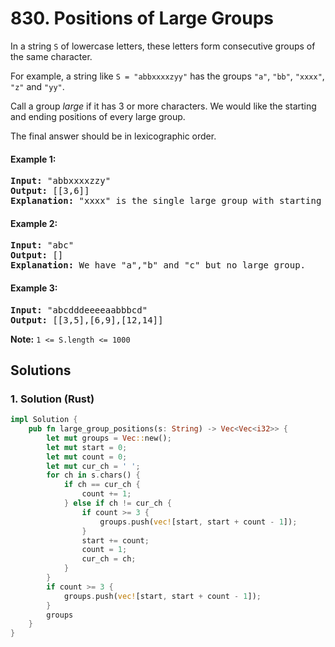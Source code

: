 # 830. Positions of Large Groups
In a string <code>S</code> of lowercase letters, these letters form consecutive groups of the same character.

For example, a string like <code>S = "abbxxxxzyy"</code> has the groups <code>"a"</code>, <code>"bb"</code>, <code>"xxxx"</code>, <code>"z"</code> and <code>"yy"</code>.

Call a group *large* if it has 3 or more characters.  We would like the starting and ending positions of every large group.

The final answer should be in lexicographic order.

#### Example 1:
<pre>
<strong>Input:</strong> "abbxxxxzzy"
<strong>Output:</strong> [[3,6]]
<strong>Explanation:</strong> "xxxx" is the single large group with starting  3 and ending positions 6.
</pre>

#### Example 2:
<pre>
<strong>Input:</strong> "abc"
<strong>Output:</strong> []
<strong>Explanation:</strong> We have "a","b" and "c" but no large group.
</pre>

#### Example 3:
<pre>
<strong>Input:</strong> "abcdddeeeeaabbbcd"
<strong>Output:</strong> [[3,5],[6,9],[12,14]]
</pre>

**Note:** <code>1 <= S.length <= 1000</code>

## Solutions

### 1. Solution (Rust)
```Rust
impl Solution {
    pub fn large_group_positions(s: String) -> Vec<Vec<i32>> {
        let mut groups = Vec::new();
        let mut start = 0;
        let mut count = 0;
        let mut cur_ch = ' ';
        for ch in s.chars() {
            if ch == cur_ch {
                count += 1;
            } else if ch != cur_ch {
                if count >= 3 {
                    groups.push(vec![start, start + count - 1]);
                }
                start += count;
                count = 1;
                cur_ch = ch;
            }
        }
        if count >= 3 {
            groups.push(vec![start, start + count - 1]);
        }
        groups
    }
}
```
